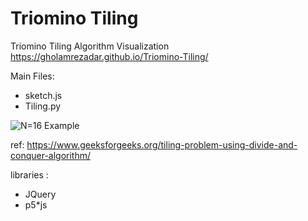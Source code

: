 # Triomino Tiling
Triomino Tiling Algorithm Visualization
https://gholamrezadar.github.io/Triomino-Tiling/

Main Files:
* sketch.js
* Tiling.py

![N=16 Example](https://github.com/Gholamrezadar/tiling/raw/master/Capture.PNG)

ref:
https://www.geeksforgeeks.org/tiling-problem-using-divide-and-conquer-algorithm/

libraries : 
* JQuery
* p5*js
